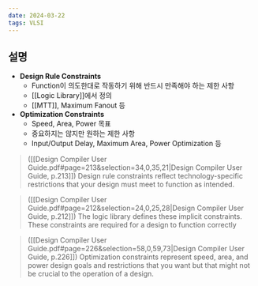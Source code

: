 ```yaml
---
date: 2024-03-22
tags: VLSI
---
```


## 설명

- **Design Rule Constraints**
	- Function이 의도한대로 작동하기 위해 반드시 만족해야 하는 제한 사항
	- [[Logic Library]]에서 정의
	- [[MTT]], Maximum Fanout 등
- **Optimization Constraints**
	- Speed, Area, Power 목표
	- 중요하지는 않지만 원하는 제한 사항
	- Input/Output Delay, Maximum Area, Power Optimization 등

> ([[Design Compiler User Guide.pdf#page=213&selection=34,0,35,21|Design Compiler User Guide, p.213]])
> Design rule constraints reflect technology-specific restrictions that your design must meet to function as intended.

> ([[Design Compiler User Guide.pdf#page=212&selection=24,0,25,28|Design Compiler User Guide, p.212]])
> The logic library defines these implicit constraints. These constraints are required for a design to function correctly

> ([[Design Compiler User Guide.pdf#page=226&selection=58,0,59,73|Design Compiler User Guide, p.226]])
> Optimization constraints represent speed, area, and power design goals and restrictions that you want but that might not be crucial to the operation of a design.